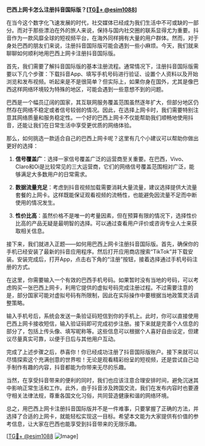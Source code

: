 **巴西上网卡怎么注册抖音国际版？[[TG💪+ @esim1088](https://t.me/s/esim1088)]**

在当今这个数字化飞速发展的时代，社交媒体已经成为我们生活中不可或缺的一部分。而对于那些漂泊在外的旅人来说，保持与国内社交圈的联系显得尤为重要。抖音作为一款风靡全球的短视频平台，在海外同样拥有大量的用户群体。然而，对于身处巴西的朋友们来说，注册抖音国际版可能会遇到一些小麻烦。今天，我们就来聊聊如何顺利地用巴西上网卡注册抖音国际版。

首先，我们需要了解抖音国际版的基本注册流程。通常情况下，注册抖音国际版需要以下几个步骤：下载抖音App、填写手机号码进行验证、设置个人资料以及开始浏览和发布视频。听起来是不是很简单？但实际上，如果你身在国外，尤其是像巴西这样网络环境较为特殊的地区，可能会遇到一些意想不到的问题。

巴西是一个幅员辽阔的国家，其互联网服务覆盖范围虽然逐年扩大，但部分地区仍然存在网络不稳定或者信号较弱的情况。因此，在选择上网卡时，我们需要特别注意其网络质量和服务稳定性。一个好的巴西上网卡不仅能帮助我们顺畅地使用抖音，还能让我们在日常生活中享受更优质的网络体验。

那么，如何挑选一款适合自己的巴西上网卡呢？这里有几个小建议可以帮助你做出更好的选择：

1. **信号覆盖广**：选择一家信号覆盖广泛的运营商至关重要。在巴西，Vivo、Claro和Oi是比较常见的三大运营商，它们的网络信号覆盖范围相对广泛，能够满足大多数用户的日常需求。
   
2. **数据流量充足**：考虑到抖音视频加载需要消耗大量流量，建议选择提供大流量套餐的上网卡。这样既能保证观看视频的流畅性，也能避免因流量不足而中断使用的情况发生。

3. **性价比高**：虽然价格不是唯一的考量因素，但在预算有限的情况下，选择性价比高的产品无疑是最明智的选择。可以通过查看用户评价或咨询专业人士来获取相关信息。

接下来，我们就进入正题——如何用巴西上网卡注册抖音国际版。首先，确保你的手机已经安装了最新的抖音应用程序。然后打开应用商店搜索“TikTok”并下载安装。安装完成后，打开App，点击右下角的“注册”按钮，接着选择通过手机号码注册的方式。

在这里，你需要输入一个有效的巴西手机号码。如果暂时没有当地的号码，可以考虑购买一张巴西上网卡，利用它提供的虚拟号码完成注册过程。不过需要注意的是，部分国家可能对虚拟号码有所限制，因此在实际操作中要根据当地政策灵活调整策略。

输入手机号后，系统会发送一条验证码短信到你的手机上。此时，你可以直接使用巴西上网卡接收短信，输入验证码即可完成初步注册。接下来就是完善个人信息的部分了，包括上传头像、填写昵称等。这些信息可以根据个人喜好自由设定，但建议尽量真实可靠，以便于日后与其他用户互动。

完成了上述步骤之后，恭喜你！你已经成功注册了抖音国际版账户。接下来就可以尽情探索这个充满创意的世界啦！无论是观看精彩纷呈的短视频，还是尝试自己动手制作有趣的内容，抖音都能为你带来无尽的乐趣。

当然，在享受抖音带来的便利的同时，我们也应该注意合理安排时间，避免沉迷其中影响正常生活和工作。此外，由于抖音涉及跨国交流，我们在发布内容时也要遵守相关法律法规，尊重各国文化习俗，共同营造健康和谐的网络环境。

总之，用巴西上网卡注册抖音国际版并不是一件难事，只要掌握了正确的方法，并选择了合适的上网卡，就能轻松实现这一目标。希望本文能为大家提供有价值的参考信息，让大家在巴西也能享受到抖音带来的无限乐趣。

[[TG💪+ @esim1088](https://t.me/s/esim1088) ![Image](https://i.postimg.cc/4NQfJmqS/Snipaste-2025-05-13-00-14-12.png)]